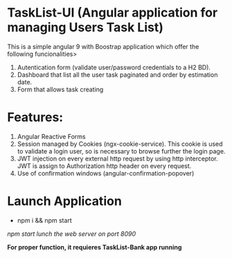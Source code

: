 # TaskList-UI (Angular application for managing Users Task List)

This is a simple angular 9 with Boostrap application which offer the following funcionalities>

1. Autentication form (validate user/password credentials to a H2 BD).
2. Dashboard that list all the user task paginated and order by estimation date.
3. Form that allows task creating


# Features:
1. Angular Reactive Forms
2. Session managed by Cookies (ngx-cookie-service). This cookie is used to validate a login user, so is necessary to browse further the login page.
3. JWT injection on every external http request by using http interceptor. JWT is assign to Authorization http header on every request.
4. Use of confirmation windows (angular-confirmation-popover)

# Launch Application

* npm i && npm start

*npm start lunch the web server on port 8090*

**For proper function, it requieres TaskList-Bank app running**
